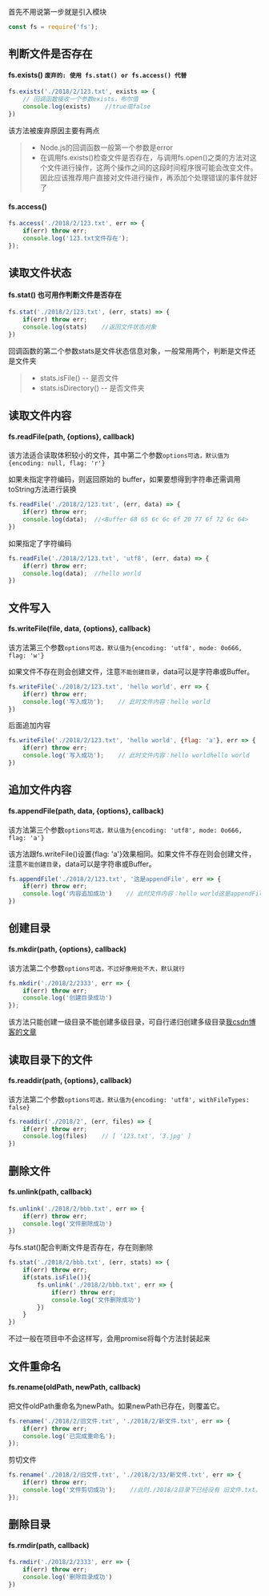 首先不用说第一步就是引入模块
```javascript
const fs = require('fs');
```

## 判断文件是否存在
#### fs.exists() `废弃的: 使用 fs.stat() or fs.access() 代替`
```javascript
fs.exists('./2018/2/123.txt', exists => {
    // 回调函数接收一个参数exists，布尔值
    console.log(exists)    //true或false
})
```
该方法被废弃原因主要有两点
>* Node.js的回调函数一般第一个参数是error
>* 在调用fs.exists()检查文件是否存在，与调用fs.open()之类的方法对这个文件进行操作，这两个操作之间的这段时间程序很可能会改变文件。因此应该推荐用户直接对文件进行操作，再添加个处理错误的事件就好了

#### fs.access()
```javascript
fs.access('./2018/2/123.txt', err => {
    if(err) throw err;
    console.log('123.txt文件存在');
});
```

## 读取文件状态
#### fs.stat() 也可用作判断文件是否存在
```javascript
fs.stat('./2018/2/123.txt', (err, stats) => {
    if(err) throw err;
    console.log(stats)    //返回文件状态对象
})
```
回调函数的第二个参数stats是文件状态信息对象，一般常用两个，判断是文件还是文件夹
>* stats.isFile() -- 是否文件
>* stats.isDirectory() -- 是否文件夹

## 读取文件内容
#### fs.readFile(path, {options}, callback)
该方法适合读取体积较小的文件，其中第二个参数`options可选，默认值为{encoding: null, flag: 'r'}`

如果未指定字符编码，则返回原始的 buffer，如果要想得到字符串还需调用toString方法进行装换
```javascript
fs.readFile('./2018/2/123.txt', (err, data) => {
    if(err) throw err;
    console.log(data);  //<Buffer 68 65 6c 6c 6f 20 77 6f 72 6c 64>
})
```
如果指定了字符编码
```javascript
fs.readFile('./2018/2/123.txt', 'utf8', (err, data) => {
    if(err) throw err;
    console.log(data);  //hello world
})
```

## 文件写入
#### fs.writeFile(file, data, {options}, callback)
该方法第三个参数`options可选，默认值为{encoding: 'utf8', mode: 0o666, flag: 'w'}`

如果文件不存在则会创建文件，注意`不能创建目录`，data可以是字符串或Buffer。
```javascript
fs.writeFile('./2018/2/123.txt', 'hello world', err => {
    if(err) throw err;
    console.log('写入成功');    // 此时文件内容：hello world
})
```
后面追加内容
```javascript
fs.writeFile('./2018/2/123.txt', 'hello world', {flag: 'a'}, err => {
    if(err) throw err;
    console.log('写入成功');    // 此时文件内容：hello worldhello world
})
```

## 追加文件内容
#### fs.appendFile(path, data, {options}, callback)
该方法第三个参数`options可选，默认值为{encoding: 'utf8', mode: 0o666, flag: 'a'}`

该方法跟fs.writeFile()设置{flag: 'a'}效果相同。如果文件不存在则会创建文件，注意`不能创建目录`，data可以是字符串或Buffer。
```javascript
fs.appendFile('./2018/2/123.txt', '这是appendFile', err => {
    if(err) throw err;
    console.log('内容追加成功')    // 此时文件内容：hello world这是appendFile
})
```

## 创建目录
#### fs.mkdir(path, {options}, callback)
该方法第二个参数`options可选，不过好像用处不大，默认就行`
```javascript
fs.mkdir('./2018/2/2333', err => {
    if(err) throw err;
    console.log('创建目录成功')
});
```
该方法只能创建一级目录不能创建多级目录，可自行递归创建多级目录[我csdn博客的文章](https://blog.csdn.net/samfung09/article/details/80906577)

## 读取目录下的文件
#### fs.readdir(path, {options}, callback)
该方法第二个参数`options可选，默认值为{encoding: 'utf8', withFileTypes: false}`
```javascript
fs.readdir('./2018/2', (err, files) => {
    if(err) throw err;
    console.log(files)    // [ '123.txt', '3.jpg' ]
})
```

## 删除文件
#### fs.unlink(path, callback)
```javascript
fs.unlink('./2018/2/bbb.txt', err => {
    if(err) throw err;
    console.log('文件删除成功')
})
```
与fs.stat()配合判断文件是否存在，存在则删除
```javascript
fs.stat('./2018/2/bbb.txt', (err, stats) => {
    if(err) throw err;
    if(stats.isFile()){
        fs.unlink('./2018/2/bbb.txt', err => {
            if(err) throw err;
            console.log('文件删除成功')
        })
    }
})
```
不过一般在项目中不会这样写，会用promise将每个方法封装起来

## 文件重命名
#### fs.rename(oldPath, newPath, callback)
把文件oldPath重命名为newPath。如果newPath已存在，则覆盖它。
```javascript
fs.rename('./2018/2/旧文件.txt', './2018/2/新文件.txt', err => {
    if(err) throw err;
    console.log('已完成重命名');
});
```
剪切文件
```javascript
fs.rename('./2018/2/旧文件.txt', './2018/2/33/新文件.txt', err => {
    if(err) throw err;
    console.log('文件剪切成功');    //此时./2018/2目录下已经没有 旧文件.txt，而被剪切到了./2018/2/33目录下，并且重名民为 新文件.txt
});
```

## 删除目录
#### fs.rmdir(path, callback)
```javascript
fs.rmdir('./2018/2/2333', err => {
    if(err) throw err;
    console.log('删除目录成功')
})
```